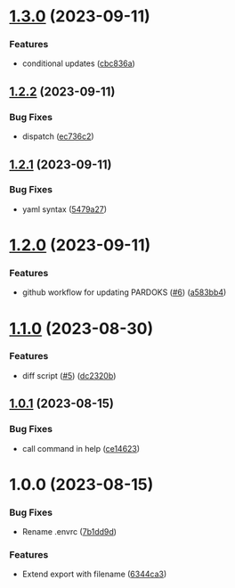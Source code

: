 # [1.3.0](https://github.com/technologiestiftung/ki-anfragen-pardoks-scraper/compare/v1.2.2...v1.3.0) (2023-09-11)


### Features

* conditional updates ([cbc836a](https://github.com/technologiestiftung/ki-anfragen-pardoks-scraper/commit/cbc836ac2cab31cd16ea0dec77f235284c5053c1))

## [1.2.2](https://github.com/technologiestiftung/ki-anfragen-pardoks-scraper/compare/v1.2.1...v1.2.2) (2023-09-11)


### Bug Fixes

* dispatch ([ec736c2](https://github.com/technologiestiftung/ki-anfragen-pardoks-scraper/commit/ec736c2c1cb61534df435302d801659e0b417af1))

## [1.2.1](https://github.com/technologiestiftung/ki-anfragen-pardoks-scraper/compare/v1.2.0...v1.2.1) (2023-09-11)


### Bug Fixes

* yaml syntax ([5479a27](https://github.com/technologiestiftung/ki-anfragen-pardoks-scraper/commit/5479a273651a17b618afbe6735f261f0d94867e4))

# [1.2.0](https://github.com/technologiestiftung/ki-anfragen-pardoks-scraper/compare/v1.1.0...v1.2.0) (2023-09-11)


### Features

* github workflow for updating PARDOKS ([#6](https://github.com/technologiestiftung/ki-anfragen-pardoks-scraper/issues/6)) ([a583bb4](https://github.com/technologiestiftung/ki-anfragen-pardoks-scraper/commit/a583bb4de9afae16cdceea1767e9ca2acd9b7915))

# [1.1.0](https://github.com/technologiestiftung/ki-anfragen-pardoks-scraper/compare/v1.0.1...v1.1.0) (2023-08-30)


### Features

* diff script ([#5](https://github.com/technologiestiftung/ki-anfragen-pardoks-scraper/issues/5)) ([dc2320b](https://github.com/technologiestiftung/ki-anfragen-pardoks-scraper/commit/dc2320b44cdb5a431d28b1590786b0f7baee78ca))

## [1.0.1](https://github.com/technologiestiftung/ki-anfrage-pardoks-scraper/compare/v1.0.0...v1.0.1) (2023-08-15)


### Bug Fixes

* call command in help ([ce14623](https://github.com/technologiestiftung/ki-anfrage-pardoks-scraper/commit/ce14623805ab257584ca0064104bf6d748d0a743))

# 1.0.0 (2023-08-15)


### Bug Fixes

* Rename .envrc ([7b1dd9d](https://github.com/technologiestiftung/ki-anfrage-pardoks-scraper/commit/7b1dd9d3613c17315720685dce4304a7f62c80c6))


### Features

* Extend export with filename ([6344ca3](https://github.com/technologiestiftung/ki-anfrage-pardoks-scraper/commit/6344ca356e033c2df49c4fe33c80b20440f9c289))
